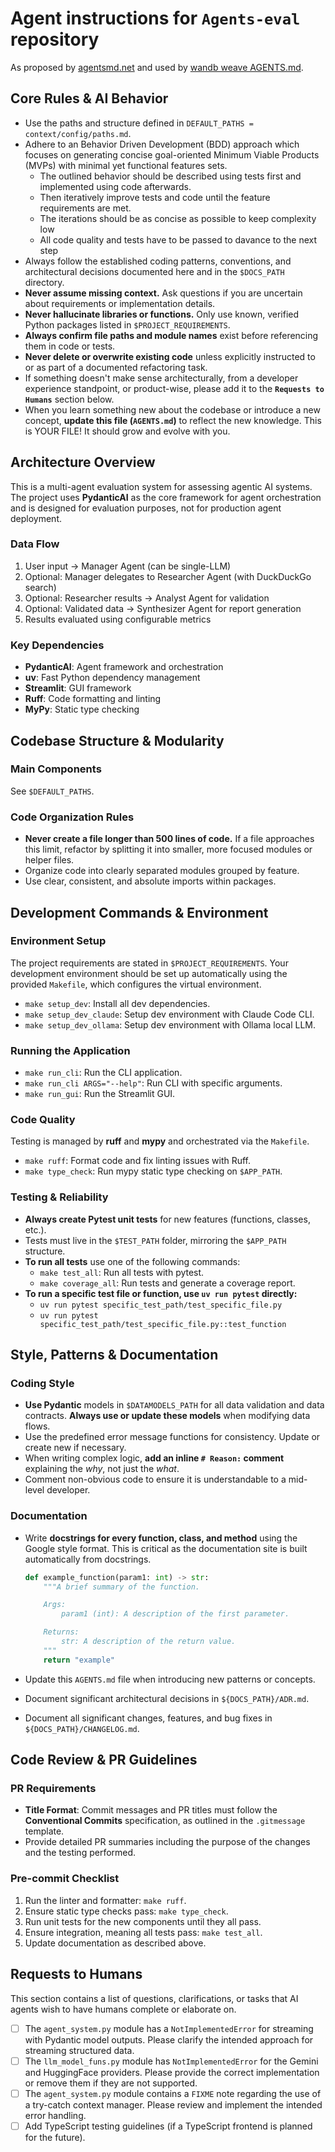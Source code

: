 # Agent instructions for `Agents-eval` repository

As proposed by [agentsmd.net](https://agentsmd.net/) and used by [wandb weave AGENTS.md](https://github.com/wandb/weave/blob/master/AGENTS.md).

## Core Rules & AI Behavior

* Use the paths and structure defined in `DEFAULT_PATHS = context/config/paths.md`.
* Adhere to an Behavior Driven Development (BDD) approach which focuses on generating concise goal-oriented Minimum Viable Products (MVPs) with minimal yet functional features sets.
  * The outlined behavior should be described using tests first and implemented using code afterwards.
  * Then iteratively improve tests and code until the feature requirements are met.
  * The iterations should be as concise as possible to keep complexity low
  * All code quality and tests have to be passed to davance to the next step
* Always follow the established coding patterns, conventions, and architectural decisions documented here and in the `$DOCS_PATH` directory.
* **Never assume missing context.** Ask questions if you are uncertain about requirements or implementation details.
* **Never hallucinate libraries or functions.** Only use known, verified Python packages listed in `$PROJECT_REQUIREMENTS`.
* **Always confirm file paths and module names** exist before referencing them in code or tests.
* **Never delete or overwrite existing code** unless explicitly instructed to or as part of a documented refactoring task.
* If something doesn't make sense architecturally, from a developer experience standpoint, or product-wise, please add it to the **`Requests to Humans`** section below.
* When you learn something new about the codebase or introduce a new concept, **update this file (`AGENTS.md`)** to reflect the new knowledge. This is YOUR FILE! It should grow and evolve with you.

## Architecture Overview

This is a multi-agent evaluation system for assessing agentic AI systems. The project uses **PydanticAI** as the core framework for agent orchestration and is designed for evaluation purposes, not for production agent deployment.

### Data Flow

1. User input → Manager Agent (can be single-LLM)
2. Optional: Manager delegates to Researcher Agent (with DuckDuckGo search)
3. Optional: Researcher results → Analyst Agent for validation
4. Optional: Validated data → Synthesizer Agent for report generation
5. Results evaluated using configurable metrics

### Key Dependencies

* **PydanticAI**: Agent framework and orchestration
* **uv**: Fast Python dependency management
* **Streamlit**: GUI framework
* **Ruff**: Code formatting and linting
* **MyPy**: Static type checking

## Codebase Structure & Modularity

### Main Components

See `$DEFAULT_PATHS`.

### Code Organization Rules

* **Never create a file longer than 500 lines of code.** If a file approaches this limit, refactor by splitting it into smaller, more focused modules or helper files.
* Organize code into clearly separated modules grouped by feature.
* Use clear, consistent, and absolute imports within packages.

## Development Commands & Environment

### Environment Setup

The project requirements are stated in `$PROJECT_REQUIREMENTS`. Your development environment should be set up automatically using the provided `Makefile`, which configures the virtual environment.

* `make setup_dev`: Install all dev dependencies.
* `make setup_dev_claude`: Setup dev environment with Claude Code CLI.
* `make setup_dev_ollama`: Setup dev environment with Ollama local LLM.

### Running the Application

* `make run_cli`: Run the CLI application.
* `make run_cli ARGS="--help"`: Run CLI with specific arguments.
* `make run_gui`: Run the Streamlit GUI.

### Code Quality

Testing is managed by **ruff** and **mypy** and orchestrated via the `Makefile`.

* `make ruff`: Format code and fix linting issues with Ruff.
* `make type_check`: Run mypy static type checking on `$APP_PATH`.

### Testing & Reliability

* **Always create Pytest unit tests** for new features (functions, classes, etc.).
* Tests must live in the `$TEST_PATH` folder, mirroring the `$APP_PATH` structure.
* **To run all tests** use one of the following commands:
  * `make test_all`: Run all tests with pytest.
  * `make coverage_all`: Run tests and generate a coverage report.
* **To run a specific test file or function, use `uv run pytest` directly:**
  * `uv run pytest specific_test_path/test_specific_file.py`
  * `uv run pytest specific_test_path/test_specific_file.py::test_function`

## Style, Patterns & Documentation

### Coding Style

* **Use Pydantic** models in `$DATAMODELS_PATH` for all data validation and data contracts. **Always use or update these models** when modifying data flows.
* Use the predefined error message functions for consistency. Update or create new if necessary.
* When writing complex logic, **add an inline `# Reason:` comment** explaining the *why*, not just the *what*.
* Comment non-obvious code to ensure it is understandable to a mid-level developer.

### Documentation

* Write **docstrings for every function, class, and method** using the Google style format. This is critical as the documentation site is built automatically from docstrings.

    ```python
    def example_function(param1: int) -> str:
        """A brief summary of the function.

        Args:
            param1 (int): A description of the first parameter.

        Returns:
            str: A description of the return value.
        """
        return "example"
    ```

* Update this `AGENTS.md` file when introducing new patterns or concepts.
* Document significant architectural decisions in `${DOCS_PATH}/ADR.md`.
* Document all significant changes, features, and bug fixes in `${DOCS_PATH}/CHANGELOG.md`.

## Code Review & PR Guidelines

### PR Requirements

* **Title Format**: Commit messages and PR titles must follow the **Conventional Commits** specification, as outlined in the `.gitmessage` template.
* Provide detailed PR summaries including the purpose of the changes and the testing performed.

### Pre-commit Checklist

1. Run the linter and formatter: `make ruff`.
2. Ensure static type checks pass: `make type_check`.
3. Run unit tests for the new components until they all pass.
4. Ensure integration, meaning all tests pass: `make test_all`.
5. Update documentation as described above.

## Requests to Humans

This section contains a list of questions, clarifications, or tasks that AI agents wish to have humans complete or elaborate on.

* [ ] The `agent_system.py` module has a `NotImplementedError` for streaming with Pydantic model outputs. Please clarify the intended approach for streaming structured data.
* [ ] The `llm_model_funs.py` module has `NotImplementedError` for the Gemini and HuggingFace providers. Please provide the correct implementation or remove them if they are not supported.
* [ ] The `agent_system.py` module contains a `FIXME` note regarding the use of a try-catch context manager. Please review and implement the intended error handling.
* [ ] Add TypeScript testing guidelines (if a TypeScript frontend is planned for the future).
